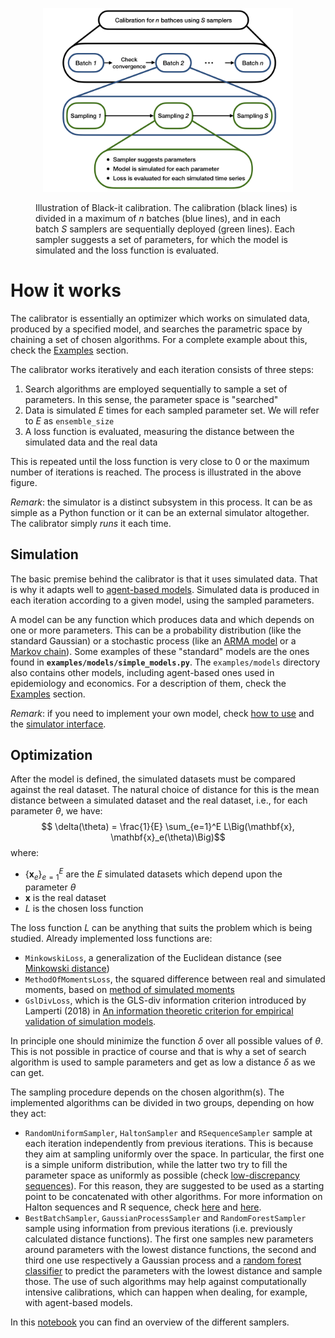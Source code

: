 <figure>
<p align="center">
    <img src="images/blackit_scheme_transparent.png" width="400"
         alt="Black-it inner workings">
</p>
    <figcaption>Illustration of Black-it calibration. The calibration (black lines) is divided in a maximum of <em>n</em> batches (blue lines), and in each batch <em>S</em> samplers are sequentially deployed (green lines).
Each sampler suggests a set of parameters, for which the model is simulated and the loss function is evaluated.</figcaption>
</figure>

# How it works

The calibrator is essentially an optimizer which works on simulated data, produced by a specified model, 
and searches the parametric space by chaining a set of chosen algorithms. 
For a complete example about this, check the [Examples](examples.md) section.

The calibrator works iteratively and each iteration consists of three steps:

1. Search algorithms are employed sequentially to sample a set of parameters. In this sense, the parameter space is "searched"
2. Data is simulated $E$ times for each sampled parameter set. We will refer to $E$ as `ensemble_size`
3. A loss function is evaluated, measuring the distance between the simulated data and the real data

This is repeated until the loss function is very close to 0 or the maximum number of iterations is reached. 
The process is illustrated in the above figure. 

*Remark*: the simulator is a distinct subsystem in this process. It can be as simple as a Python function or it can be an external simulator altogether. The calibrator simply *runs* it each time.

## Simulation

The basic premise behind the calibrator is that it uses simulated data. That is why it adapts well to [agent-based models](https://en.wikipedia.org/wiki/Agent-based_model). Simulated data is produced in each iteration according to a given model, using the sampled parameters.

A model can be any function which produces data and which depends on one or more parameters. This can be a probability distribution (like the standard Gaussian) or a stochastic process (like an [ARMA model](https://en.wikipedia.org/wiki/Autoregressive%E2%80%93moving-average_model) or a [Markov chain](https://en.wikipedia.org/wiki/Markov_chain)). Some examples of these "standard" models are the ones found in **`examples/models/simple_models.py`**. The `examples/models` directory also contains other models, including agent-based ones used in epidemiology and economics. For a description of them, check the [Examples](examples.md) section.

*Remark*: if you need to implement your own model, check [how to use](index.md#model) and the [simulator interface](simulator_interface.md).
## Optimization

After the model is defined, the simulated datasets must be compared against the real dataset. The natural choice of distance for this is the mean distance between a simulated dataset and the real dataset, i.e., for each parameter $\theta$, we have:
$$ \delta(\theta) = \frac{1}{E} \sum_{e=1}^E L\Big(\mathbf{x}, \mathbf{x}_e(\theta)\Big)$$
where:

- $\{\mathbf{x}_e\}_{e=1}^E$ are the $E$ simulated datasets which depend upon the parameter $\theta$
- $\mathbf{x}$ is the real dataset
- $L$ is the chosen loss function

The loss function $L$ can be anything that suits the problem which is being studied. Already implemented loss functions are:

- `MinkowskiLoss`, a generalization of the Euclidean distance (see [Minkowski distance](https://en.wikipedia.org/wiki/Minkowski_distance))
- `MethodOfMomentsLoss`, the squared difference between real and simulated moments, based on [method of simulated moments](https://en.wikipedia.org/wiki/Method_of_simulated_moments)
- `GslDivLoss`, which is the GLS-div information criterion introduced by Lamperti (2018) in [An information theoretic criterion for empirical validation of simulation models](https://scholar.google.it/citations?view_op=view_citation&hl=it&user=zl7Vpq0AAAAJ&citation_for_view=zl7Vpq0AAAAJ:UebtZRa9Y70C).

In principle one should minimize the function $\delta$ over all possible values of $\theta$. This is not possible in practice of course and that is why a set of search algorithm is used to sample parameters and get as low a distance $\delta$ as we can get.

The sampling procedure depends on the chosen algorithm(s). The implemented algorithms can be divided in two groups, depending on how they act:

- `RandomUniformSampler`, `HaltonSampler` and `RSequenceSampler` sample at each iteration independently from previous iterations. This is because they aim at sampling uniformly over the space. In particular, the first one is a simple uniform distribution, while the latter two try to fill the parameter space as uniformly as possible (check [low-discrepancy sequences](https://en.wikipedia.org/wiki/Equidistributed_sequence#Discrepancy)). For this reason, they are suggested to be used as a starting point to be concatenated with other algorithms. For more information on Halton sequences and R sequence, check [here](https://en.wikipedia.org/wiki/Halton_sequence) and [here](http://extremelearning.com.au/unreasonable-effectiveness-of-quasirandom-sequences/).
- `BestBatchSampler`, `GaussianProcessSampler` and `RandomForestSampler` sample using information from previous iterations (i.e. previously calculated distance functions). The first one samples new parameters around parameters with the lowest distance functions, the second and third one use respectively a Gaussian process and a [random forest classifier](https://en.wikipedia.org/wiki/Random_forest) to predict the parameters with the lowest distance and sample those. The use of such algorithms may help against computationally intensive calibrations, which can happen when dealing, for example, with agent-based models.

In this [notebook](overview_of_the_different_samplers.ipynb) you can find an overview of the different samplers.
